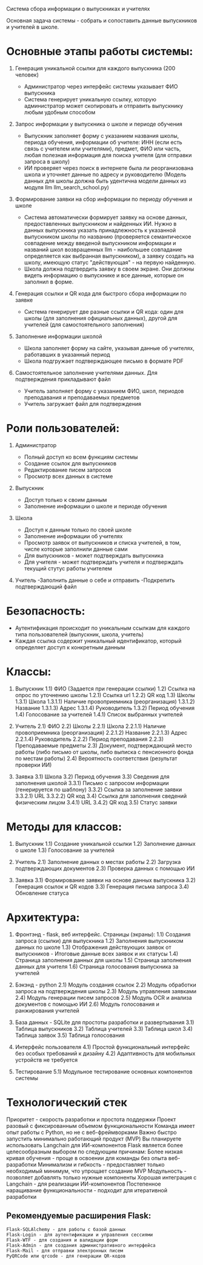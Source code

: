 Система сбора информации о выпускниках и учителях

Основная задача системы - собрать и сопоставить данные выпускников и учителей в школе.

# Основные этапы работы системы:
1) Генерация уникальной ссылки для каждого выпускника (200 человек)
   - Администратор через интерфейс системы указывает ФИО выпускника
   - Система генерирует уникальную ссылку, которую администратор может скопировать и отправить выпускнику любым удобным способом

2) Запрос информации у выпускника о школе и периоде обучения
   - Выпускник заполняет форму с указанием названия школы, периода обучения, информации об учителе: ИНН (если есть связь с учителем или учителями), предмет, ФИО или часть, любая полезная информация для поиска учителя (для отправки запроса в школу)
   - ИИ проверяет через поиск в интернете была ли реорганизована школа и уточняет данные по адресу и руководителю (Модель данных для школы должна быть удентична модели данных из модуля llm llm_search_school.py)

3) Формирование заявки на сбор информации по периоду обучения и школе
   - Система автоматически формирует заявку на основе данных, предоставленных выпускником и найденных ИИ. Нужно в данных выпускника указать принадлежность к указанной выпускником школы по названию (проверяется семантическое совпадение между введеной выпускником информации и названий школ возвращенных llm - наибольшее совпадание определяется как выбранная выпускником), а заявку создать на школу, имеющую статус "действующая" - на первую найденную.
   - Школа должна подтвердить заявку в своем экране. Они должны видеть информацию о выпускнике и все данные, которые он заполнил в форме.

4) Генерация ссылки и QR кода для быстрого сбора информации по заявке
   - Система генерирует две разные ссылки и QR кода: один для школы (для заполнения официальных данных), другой для учителей (для самостоятельного заполнения)


5) Заполнение информации школой
   - Школа заполняет форму на сайте, указывая данные об учителях, работавших в указанный период
   - Школа подгружает подтверждающее письмо в формате PDF

6) Самостоятельное заполнение учителями данных. Для подтверждения прикладывают файл
   - Учитель заполняет форму с указанием ФИО, школ, периодов преподавания и преподаваемых предметов
   - Учитель загружает файл для подтверждения

# Роли пользователей:
1) Администратор
   - Полный доступ ко всем функциям системы
   - Создание ссылок для выпускников
   - Редактирование писем запросов
   - Просмотр всех данных в системе

2) Выпускник
   - Доступ только к своим данным
   - Заполнение информации о школе и периоде обучения

3) Школа
   - Доступ к данным только по своей школе
   - Заполнение информации об учителях
   - Просмотр заявок от выпускников и списка учителей, в том, числе которые заполнили данные сами
   - Для выпускников - может подтверждать выпускника
   - Для учителя - может подтверждать учителя и подтверждать текущий стутус работы учителем

4) Учитель
-Заполнить данные о себе и отправить
-Подкрепить подтверждающий файл

# Безопасность:
- Аутентификация происходит по уникальным ссылкам для каждого типа пользователей (выпускник, школа, учитель)
- Каждая ссылка содержит уникальный идентификатор, который определяет доступ к конкретным данным

# Классы:
1) Выпускник
    1.1) ФИО (Задается при генерации ссылки)
    1.2) Ссылка на опрос по уточнению школы
        1.2.1) Ссылка url
        1.2.2) QR код
    1.3) Школы
        1.3.1) Школа
            1.3.1.1) Наличие провоприемника (реорганизация)
            1.3.1.2) Название
            1.3.1.3) Адрес
            1.3.1.4) Руководитель
        1.3.2) Период обучения
    1.4) Голосование за учителей
        1.4.1) Список выбранных учителей

2) Учитель
    2.1) ФИО
    2.2) Школы
        2.2.1) Школа
            2.2.1.1) Наличие провоприемника (реорганизация)
            2.2.1.2) Название
            2.2.1.3) Адрес
            2.2.1.4) Руководитель
        2.2.2) Период преподавания
        2.2.3) Преподаваемые предметы
    2.3) Документ, подтверждающий место работы (либо письмо от школы, либо выписка с пенсионного фонда по местам работы)
    2.4) Вероятность соответствия (результат проверки ИИ)

3) Заявка
    3.1) Школа
    3.2) Период обучения
    3.3) Сведения для заполнения школой
        3.3.1) Письмо с запросом информации (генерируется по шаблону)
        3.3.2) Ссылка за заполнение заявки
            3.3.2.1) URL
            3.3.2.2) QR код
    3.4) Ссылка для заполнения сведений физическим лицом
        3.4.1) URL
        3.4.2) QR код
    3.5) Статус заявки

# Методы для классов:
1) Выпускник
    1.1) Создание уникальной ссылки
    1.2) Заполнение данных о школе
    1.3) Голосование за учителей

2) Учитель
    2.1) Заполнение данных о местах работы
    2.2) Загрузка подтверждающих документов
    2.3) Проверка данных с помощью ИИ

3) Заявка
    3.1) Формирование заявки на основе данных выпускника
    3.2) Генерация ссылок и QR кодов
    3.3) Генерация письма запроса
    3.4) Обновление статуса

# Архитектура:
1) Фронтэнд - flask, веб интерфейс. Страницы (экраны):
    1.1) Создания запроса (ссылки) для выпускника
    1.2) Заполнения выпускником данных по школе
    1.3) Отображения действующих заявок от выпускников
        - Итоговые данные всех заявок и их статусы
    1.4) Страница заполнения данных для школы
    1.5) Страница заполнения данных для учителя
    1.6) Страница голосования выпускника за учителей

2) Бэкэнд - python
    2.1) Модуль создания ссылок
    2.2) Модуль обработки запроса на подтверждения школы
    2.3) Модуль управления заявками
    2.4) Модуль генерации писем запросов
    2.5) Модуль OCR и анализа документов с помощью ИИ
    2.6) Модуль голосования и ранжирования учителей

3) База данных - SQLite для простоты разработки и развертывания
    3.1) Таблица выпускников
    3.2) Таблица учителей
    3.3) Таблица школ
    3.4) Таблица заявок
    3.5) Таблица голосования

4) Интерфейс пользователя
    4.1) Простой функциональный интерфейс без особых требований к дизайну
    4.2) Адаптивность для мобильных устройств не требуется

5) Тестирование
    5.1) Модульное тестирование основных компонентов системы


# Технологический стек
Приоритет - скорость разработки и простота поддержки
Проект разовый с фиксированным объемом функциональности
Команда имеет опыт работы с Python, но не с веб-фреймворками
Важно быстро запустить минимально работающий продукт (MVP)
Вы планируете использовать Langchain для ИИ-компонентов
Flask является более целесообразным выбором по следующим причинам:
    Более низкая кривая обучения - проще в освоении для команды без опыта веб-разработки
    Минимализм и гибкость - предоставляет только необходимый минимум, что упрощает создание MVP
    Модульность - позволяет добавлять только нужные компоненты
    Хорошая интеграция с Langchain - для реализации ИИ-компонентов
    Постепенное наращивание функциональности - подходит для итеративной разработки
## Рекомендуемые расширения Flask:
    Flask-SQLAlchemy - для работы с базой данных
    Flask-Login - для аутентификации и управления сессиями
    Flask-WTF - для создания и валидации форм
    Flask-Admin - для создания административного интерфейса
    Flask-Mail - для отправки электронных писем
    PyQRCode или qrcode - для генерации QR-кодов